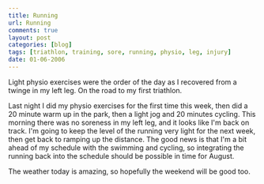 ```yaml
---
title: Running
url: Running
comments: true
layout: post
categories: [blog]
tags: [triathlon, training, sore, running, physio, leg, injury]
date: 01-06-2006
---
```

<p class="intro">Light physio exercises were the order of the day as I recovered from a twinge in my left leg. On the road to my first triathlon.</p>
Last night I did my physio exercises for the first time this week, then did a 20 minute warm up in the park, then a light jog and 20 minutes cycling. This morning there was no soreness in my left leg, and it looks like I'm back on track. I'm going to keep the level of the running very light for the next week, then get back to ramping up the distance. The good news is that I'm a bit ahead of my schedule with the swimming and cycling, so integrating the running back into the schedule should be possible in time for August.

The weather today is amazing, so hopefully the weekend will be good too.
